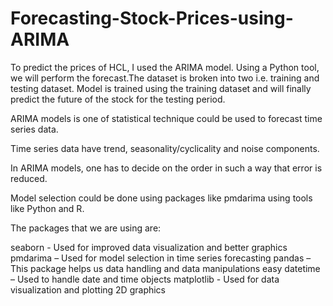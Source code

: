 # Forecasting-Stock-Prices-using-ARIMA

To predict the prices of HCL, I used the ARIMA model. Using a Python tool, we will perform the forecast.The dataset is broken into two i.e. training and testing dataset. Model is trained using the training dataset and will finally predict the future of the stock for the testing period.

ARIMA models is one of statistical technique could be used to forecast time series data.

Time series data have trend, seasonality/cyclicality and noise components.

In ARIMA models, one has to decide on the order in such a way that error is reduced.

Model selection could be done using packages like pmdarima using tools like Python and R.


The packages that we are using are:

seaborn - Used for improved data visualization and better graphics
pmdarima – Used for model selection in time series forecasting
pandas – This package helps us data handling and data manipulations easy
datetime – Used to handle date and time objects
matplotlib - Used for data visualization and plotting 2D graphics
